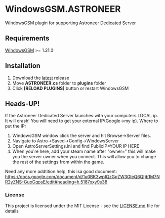 # WindowsGSM.ASTRONEER
WindowsGSM plugin for supporting Astroneer Dedicated Server 

## Requirements
[WindowsGSM](https://github.com/WindowsGSM/WindowsGSM) >= 1.21.0

## Installation
1. Download the [latest](https://github.com/1stian/WindowsGSM.ASTRONEER/releases/latest) release
1. Move **ASTRONEER.cs** folder to **plugins** folder
1. Click **[RELOAD PLUGINS]** button or restart WindowsGSM

## Heads-UP!
If the Astroneer Dedicated Server launches with your computers LOCAL ip. It will crash! 
You will need to get your external IP(Google->my ip).
Where to put the IP:
1. WindowsGSM window click the server and hit Browse->Server files.
1. Navigate to Astro->Saved->Config->WindowsServer
1. Open AstroServerSettings.ini and find PublicIP=YOUR IP HERE
1. When you're here, add your steam name after "owner=" this will make you the server owner when you connect. This will allow you to change the rest of the settings from within the game.

Need any more addtition help, this isa good document: https://docs.google.com/document/d/1u0BK3wpIQzGqZW3GIeQ6Qtjb1M7NR2yZNS-GuoGqpsE/edit#heading=h.5187oxy9s38

### License
This project is licensed under the MIT License - see the [LICENSE.md](https://github.com/BattlefieldDuck/WindowsGSM.ASTRONEER/blob/master/LICENSE) file for details
